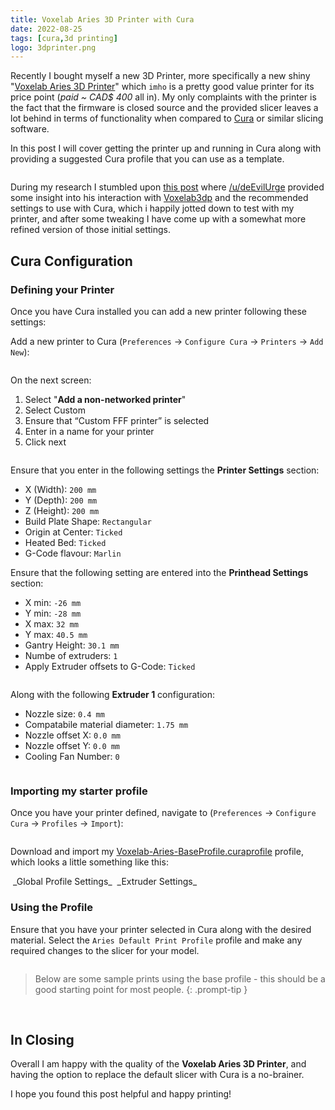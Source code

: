 ```yaml
---
title: Voxelab Aries 3D Printer with Cura
date: 2022-08-25
tags: [cura,3d printing]
logo: 3dprinter.png
---
```


Recently I bought myself a new 3D Printer, more specifically a new shiny "[Voxelab Aries 3D Printer](https://www.voxelab3dp.com/product/aries-high-end-fdm-3d-printer-for-beginners?cID=29)" which `imho` is a pretty good value printer for its price point (*paid ~ CAD$ 400* all in). My only complaints with the printer is the fact that the firmware is closed source and the provided slicer leaves a lot behind in terms of functionality when compared to [Cura](https://ultimaker.com/software/ultimaker-cura) or similar slicing software.

In this post I will cover getting the printer up and running in Cura along with providing a suggested Cura profile that you can use as a template.

<img src="./013.jpg" alt="" />

During my research I stumbled upon [this post](https://www.reddit.com/r/VoxelabAries/comments/tavi0i/cura_profile_for_the_aries/) where [/u/deEvilUrge](https://www.reddit.com/user/deEvilUrge/) provided some insight into his interaction with [Voxelab3dp](https://www.voxelab3dp.com/) and the recommended settings to use with Cura, which i happily jotted down to test with my printer, and after some tweaking I have come up with a somewhat more refined version of those initial settings.

## Cura Configuration

### Defining your Printer

Once you have Cura installed you can add a new printer following these settings:

Add a new printer to Cura (`Preferences` -> `Configure Cura` -> `Printers` -> `Add New`):

<img src="./001.png" alt="" />

On the next screen:

1. Select "**Add a non-networked printer**"
2. Select Custom
3. Ensure that “Custom FFF printer” is selected
4. Enter in a name for your printer
5. Click next

<img src="./002.png" alt="" />

Ensure that you enter in the following settings the **Printer Settings** section:

- X (Width): `200 mm`
- Y (Depth): `200 mm`
- Z (Height): `200 mm`
- Build Plate Shape: `Rectangular`
- Origin at Center: `Ticked`
- Heated Bed: `Ticked`
- G-Code flavour: `Marlin`

Ensure that the following setting are entered into the **Printhead Settings** section:

- X min: `-26 mm`
- Y min: `-28 mm`
- X max: `32 mm`
- Y max: `40.5 mm`
- Gantry Height: `30.1 mm`
- Numbe of extruders: `1`
- Apply Extruder offsets to G-Code: `Ticked`

<img src="./003.png" alt="" />

Along with the following **Extruder 1** configuration:

- Nozzle size: `0.4 mm`
- Compatabile material diameter: `1.75 mm`
- Nozzle offset X: `0.0 mm`
- Nozzle offset Y: `0.0 mm`
- Cooling Fan Number: `0`

<img src="./004.png" alt="" />

### Importing my starter profile

Once you have your printer defined, navigate to (`Preferences` -> `Configure Cura` -> `Profiles` -> `Import`):

<img src="./005.png" alt="" />

Download and import my [Voxelab-Aries-BaseProfile.curaprofile](https://github.com/rniemand/code-samples/tree/main/3d-printing/Voxelab-Aries) profile, which looks a little something like this:

<img src="./006.png" alt="" />
_Global Profile Settings_

<img src="./007.png" alt="" />
_Extruder Settings_

### Using the Profile

Ensure that you have your printer selected in Cura along with the desired material. Select the `Aries Default Print Profile` profile and make any required changes to the slicer for your model.

<img src="./008.png" alt="" />

> Below are some sample prints using the base profile - this should be a good starting point for most people.
{: .prompt-tip }

<img src="./009.jpg" alt="" />

<img src="./010.jpg" alt="" />

<img src="./011.jpg" alt="" />

<img src="./012.jpg" alt="" />

## In Closing

Overall I am happy with the quality of the **Voxelab Aries 3D Printer**, and having the option to replace the default slicer with Cura is a no-brainer.

I hope you found this post helpful and happy printing!
